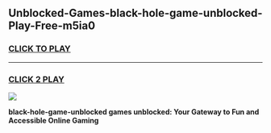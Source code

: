 
## Unblocked-Games-black-hole-game-unblocked-Play-Free-m5ia0
<h3>
<a href="https://premium76.site?title=black-hole-game-unblocked&ref=17A">CLICK TO PLAY</a></h3>
<hr>

<h3>
<a href="https://premium76.site?title=black-hole-game-unblocked&ref=17A">CLICK 2 PLAY</a>
  
</h3>

<a href="https://premium76.site?title=black-hole-game-unblocked&ref=17A"><img src="https://clearcache.store/games.png"></a>


**black-hole-game-unblocked games unblocked: Your Gateway to Fun and Accessible Online Gaming**
